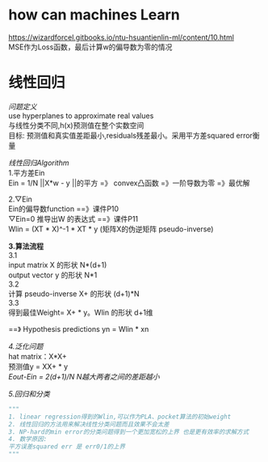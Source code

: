 # how can machines Learn   
    
https://wizardforcel.gitbooks.io/ntu-hsuantienlin-ml/content/10.html      
MSE作为Loss函数，最后计算w的偏导数为零的情况    
    
# 线性回归   
*问题定义*  
use hyperplanes to approximate real values  
与线性分类不同,h(x)预测值在整个实数空间   
目标: 预测值和真实值差距最小,residuals残差最小。采用平方差squared error衡量  

*线性回归Algorithm*   
1.平方差Ein  
Ein = 1/N ||X*w - y ||的平方   =》 convex凸函数  =》一阶导数为零  =》最优解  
 
2.▽Ein   
Ein的偏导数function ==》课件P10   
▽Ein=0 推导出W 的表达式  ==》课件P11   
Wlin = (XT * X)^-1 * XT * y (矩阵X的伪逆矩阵 pseudo-inverse)    
   
**3.算法流程**   
3.1   
input matrix X 的形状 N*(d+1)  
output vector y 的形状 N*1   
3.2    
计算 pseudo-inverse X+  的形状 (d+1)*N    
3.3     
得到最佳Weight= X+ * y。Wlin 的形状 d+1维    
     
==》 Hypothesis predictions yn = Wlin * xn     
   
*4.泛化问题*    
hat matrix：X*X+   
预测值y = XX+ * y   
*Eout-Ein = 2(d+1)/N   N越大两者之间的差距越小*   
    
*5.回归和分类*  
```python
"""
1. linear regression得到的Wlin,可以作为PLA、pocket算法的初始weight
2. 线性回归的方法用来解决线性分类问题而且效果不会太差
3. NP-hard的min error的分类问题得到一个更加宽松的上界 也是更有效率的求解方式 
4. 数学原因: 
平方误差squared err 是 err0/1的上界 
"""
```
  
